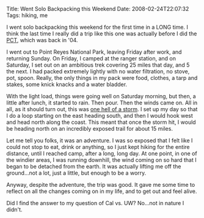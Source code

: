 Title: Went Solo Backpacking this Weekend
Date: 2008-02-24T22:07:32
Tags: hiking, me


I went solo backpacking this weekend for the first time in a LONG time. I think the last time I really did a trip like this one was actually before I did the <a href="http://www.pcta.org" target="_blank">PCT</a>, which was back in '04. 

I went out to Point Reyes National Park, leaving Friday after work, and returning Sunday. On Friday, I camped at the ranger station, and on Saturday, I set out on an ambitious trek covering 25 miles that day, and 5 the next. I had packed extremely lightly with no water filtration, no stove, pot, spoon. Really, the only things in my pack were food, clothes, a tarp and stakes, some knick knacks and a water bladder. 

With the light load, things were going well on Saturday morning, but then, a little after lunch, it started to rain. Then pour. Then the winds came on. All in all, as it should turn out, this was <a href="http://www.sfgate.com/cgi-bin/article.cgi?f=/n/a/2008/02/22/state/n105157S77.DTL&hw=rain&sn=024&sc=254" target="_blank">one hell of a storm</a>. I set up my day so that I do a loop starting on the east heading south, and then I would hook west and head north along the coast. This meant that once the storm hit, I would be heading north on an incredibly exposed trail for about 15 miles. 

Let me tell you folks, it was an adventure. I was so exposed that I felt like I could not stop to eat, drink or anything, so I just kept hiking for the entire distance, until I reached camp, after a long, long day. At one point, in one of the windier areas, I was running downhill, the wind coming on so hard that I began to be detached from the earth. It was actually lifting me off the ground...not a lot, just a little, but enough to be a worry. 

Anyway, despite the adventure, the trip was good. It gave me some time to reflect on all the changes coming on in my life, and to get out and feel alive. 

Did I find the answer to my question of Cal vs. UW? No...not in nature I didn't.<!--break-->